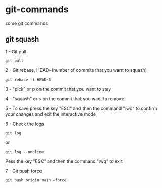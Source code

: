 # git-commands
some git commands

## git squash

1 - Git pull
```
git pull
```

2 - Git rebase, HEAD~(number of commits that you want to squash)
```
git rebase -i HEAD~3
```

3 - "pick" or p on the commit that you want to stay

4 - "squash" or s on the commit that you want to remove

5 - To save press the key "ESC" and then the command ":wq" to confirm your changes and exit the interactive mode

6 - Check the logs
```
git log
```
or

```
git log --oneline
```
Pess the key "ESC" and then the command ":wq" to exit

7 - Git push force
```
git push origin main –force
```




